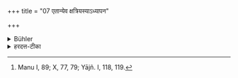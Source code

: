+++
title = "07 एतान्येव क्षत्रियस्याऽध्यापन"

+++

<details><summary>Bühler</summary>

6. (The lawful occupations) of a Kṣatriya are the same, with the exception of teaching, officiating as priest, and receiving alms. (But) governing and fighting must be added. [^4] 


[^4]:  Manu I, 89; X, 77, 79; Yājñ. I, 118, 119.
</details>

<details><summary>हरदत्त-टीका</summary>

## सूत्रम्
एतान्येव क्षत्रियस्याऽध्यापनयाजनप्रतिग्रहणानीति परिहाप्य दण्डयुद्धाधिकानि ॥ ७ ॥  
### टिप्पनी
एतान्येव क्षत्रियस्याऽपि स्वकर्म । अध्यापनादीनि त्रीणि वर्जयित्वा । दण्डलब्धं युद्धलब्धं चाऽधिकम् ॥७॥
</details>
